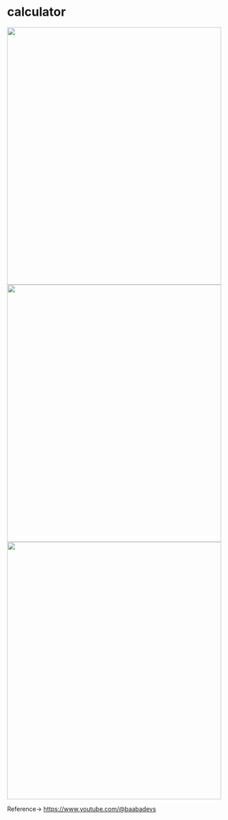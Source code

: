 # calculator


<img src = "https://github.com/malik-vishu/Calculator-Flutter/assets/127117253/f600e5a3-30d5-41db-9d93-16607f330371" height=600 width=500>

<img src = "https://github.com/malik-vishu/Calculator-Flutter/assets/127117253/671c542c-2d8c-4875-9507-fb8987de064a" height=600 width=500>

<img src = "https://github.com/malik-vishu/Calculator-Flutter/assets/127117253/06e461c5-bc8b-432e-82c5-a5a3d4573452" height=600 width=500>

Reference-> https://www.youtube.com/@baabadevs

